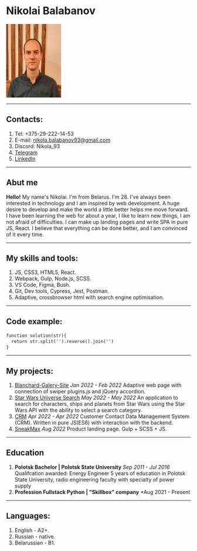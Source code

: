 
# Nikolai Balabanov

<img src ="./assets/img/photo.webp" width = "150" height = "200" alt = "my-photo" />

---

## Contacts:
1. Tel: +375-29-222-14-53
2. E-mail: nikola.balabanov93@gmail.com
3. Discord: Nikola_93
4. [Telegram](https://t.me/NikolaBalabanov)
5. [LinkedIn](www.linkedin.com/in/mikalai-balabanau)

---

## Abut me

**Hello!**
My name's Nikolai. I'm from Belarus. I'm 28. I've always been interested in technology and I am inspired
by web development. A huge desire to develop and make the world a little better helps me move
forward. I have been learning the web for about a year, I like to learn new things, I am not afraid of difficulties.
I can make up landing pages and write SPA in pure JS, React. I believe that everything can be done better, and 
I am convinced of it every time.

---

## My skills and tools:
1. JS, CSS3, HTML5, React.
2. Webpack, Gulp, Node.js, SCSS.
3. VS Code, Figma, Bush.
4. Git, Dev tools, Cypress, Jest, Postman.
5. Adaptive, crossbrowser html with search engine optimisation.

---

## Code example:
```
function solution(str){
  return str.split('').reverse().join('')
}
```
---

## My projects:
1. [Blanchard-Galery-Site](https://github.com/NikolayBalabanov/Blanchard-Galery-Site)
*Jan 2022 - Feb 2022*
Adaptive web page with connection of swiper plugins.js and jQuery accordion.
2. [Star Wars Universe Search](https://github.com/NikolayBalabanov/Star-Wars-API-practice)
*May 2022 - May 2022*
An application to search for characters, ships and planets from Star Wars using
the Star Wars API with the ability to select a search category. 
3. [CRM](https://github.com/NikolayBalabanov/JS-CRM)
*Apr 2022 - Apr 2022*
Customer Contact Data Management System (CRM). Written in pure JS(ES6) with
interaction with the backend.
4. [SneakMax](https://github.com/NikolayBalabanov/SneakMax)
*Aug 2022*
Product landing page. Gulp + SCSS + JS.

---

## Education
1. **Polotsk Bachelor | Polotsk State University**
*Sep 2011 - Jul 2016*
Qualifcation awarded: Energy Engineer
5 years of education in Polotsk State University, radio engineering faculty with
specialty of power supply
2. **Profession Fullstack Python | "Skillbox" company**
*Aug 2021 - Present

---

## Languages:
1. English - A2+.
2. Russian - native.
3. Belarussian - B1.
